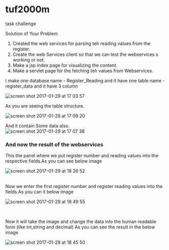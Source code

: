 # tuf2000m
task challenge

Solution of Your Problem

1. Created the web services for parsing teh reading values from the register.
2. Create the web Services client so that we can test the webservices s working or not.
3. Make a jsp index page for visualizing the content.
4. Make a servlet page for the fetching teh values from Webservices.

I make one database name 
     - Register_Reading and it have one table name 
        -register_data and it have 3 column
        
![screen shot 2017-01-29 at 17 03 57](https://cloud.githubusercontent.com/assets/25416563/22405059/33440722-e645-11e6-8ece-79b7ba3ca818.png)

As you are seeing the table structure.
<br>

![screen shot 2017-01-29 at 17 09 20](https://cloud.githubusercontent.com/assets/25416563/22405092/ba9c86b8-e645-11e6-8fbc-dcfe11072668.png)
<br>

 And it contain Some data also.
 <br>
![screen shot 2017-01-29 at 17 07 38](https://cloud.githubusercontent.com/assets/25416563/22405078/7e74cfba-e645-11e6-9648-3b9c28093ba9.png)


### And now the result of the webservices
This the panel where we put register number and reading values into the respective fields.As you can see below image

![screen shot 2017-01-29 at 18 26 52](https://cloud.githubusercontent.com/assets/25416563/22405775/aec9e956-e650-11e6-950a-c13a219cda76.png)

</br>
         Now we enter the first register number and register reading values into the fields.As you can it below image
         
         
![screen shot 2017-01-29 at 18 49 55](https://cloud.githubusercontent.com/assets/25416563/22406027/c579653e-e653-11e6-98bb-14aa06e8d0be.png)


</br>

Now it will take the image and change the data into the human readable form (like int,string and decimal) As you can see the result in the below image

![screen shot 2017-01-29 at 18 45 50](https://cloud.githubusercontent.com/assets/25416563/22405998/3f9303b2-e653-11e6-8c0a-6ab74fb2db74.png)




     
